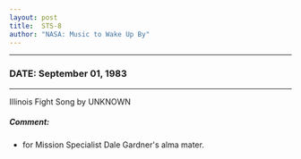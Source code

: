 ```yaml
---
layout: post
title:  STS-8
author: "NASA: Music to Wake Up By"
---
```


----
### DATE: September 01, 1983
----
Illinois Fight Song by UNKNOWN

##### Comment:
* for Mission Specialist Dale Gardner's alma mater.
